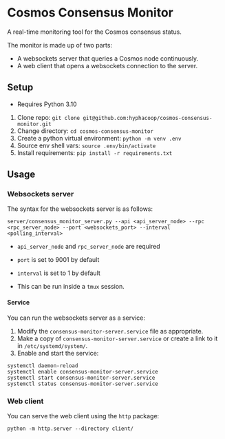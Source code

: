 # Cosmos Consensus Monitor

A real-time monitoring tool for the Cosmos consensus status.

The monitor is made up of two parts:

- A websockets server that queries a Cosmos node continuously.
- A web client that opens a websockets connection to the server.

## Setup

- Requires Python 3.10

1. Clone repo: `git clone git@github.com:hyphacoop/cosmos-consensus-monitor.git`
2. Change directory: `cd cosmos-consensus-monitor`
3. Create a python virtual environment: `python -m venv .env`
4. Source env shell vars: `source .env/bin/activate`
5. Install requirements: `pip install -r requirements.txt`

## Usage

### Websockets server

The syntax for the websockets server is as follows:

```
server/consensus_monitor_server.py --api <api_server_node> --rpc <rpc_server_node> --port <websockets_port> --interval <polling_interval>
```

- `api_server_node` and `rpc_server_node` are required
- `port` is set to 9001 by default
- `interval` is set to 1 by default

- This can be run inside a `tmux` session.

#### Service

You can run the websockets server as a service:

1. Modify the `consensus-monitor-server.service` file as appropriate.
2. Make a copy of `consensus-monitor-server.service` or create a link to it in `/etc/systemd/system/`.
3. Enable and start the service:
```
systemctl daemon-reload
systemctl enable consensus-monitor-server.service
systemctl start consensus-monitor-server.service
systemctl status consensus-monitor-server.service
```

### Web client

You can serve the web client using the `http` package:

```
python -m http.server --directory client/
```

